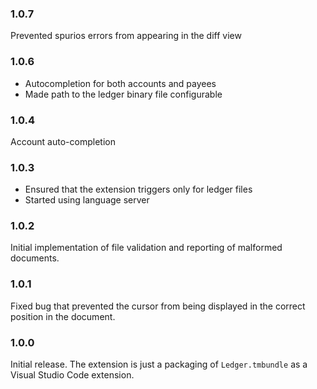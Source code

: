 ### 1.0.7
Prevented spurios errors from appearing in the diff view

### 1.0.6
* Autocompletion for both accounts and payees
* Made path to the ledger binary file configurable

### 1.0.4
Account auto-completion

### 1.0.3
 * Ensured that the extension triggers only for ledger files
 * Started using language server

### 1.0.2
Initial implementation of file validation and reporting of malformed documents.

### 1.0.1
Fixed bug that prevented the cursor from being displayed in the correct position in the document.

### 1.0.0
Initial release. The extension is just a packaging of `Ledger.tmbundle` as a Visual Studio Code extension.
